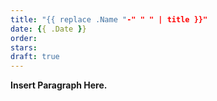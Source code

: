 ```yaml
---
title: "{{ replace .Name "-" " " | title }}"
date: {{ .Date }}
order:
stars:
draft: true
---
```


**Insert Paragraph Here.**